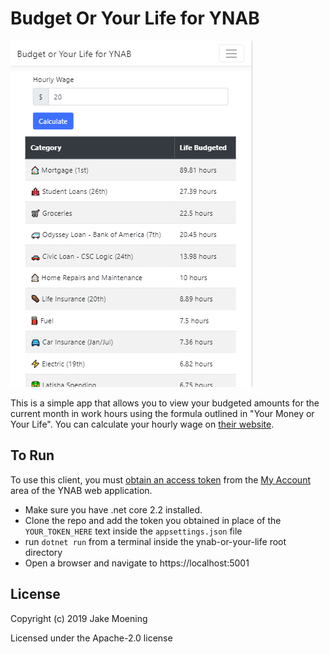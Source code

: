# Budget Or Your Life for YNAB
![YNAB or Your Life Preview](/BudgetOrYourLifePreview.png)


This is a simple app that allows you to view your budgeted amounts for the current
month in work hours using the formula outlined in "Your Money or Your Life". You can
calculate your hourly wage on [their website](https://yourmoneyoryourlife.com/life-energy-calculator/).

## To Run

To use this client, you must [obtain an access token][accesstoken] from the
[My Account][myaccount] area of the YNAB web application.

- Make sure you have .net core 2.2 installed.
- Clone the repo and add the token you obtained in place of the `YOUR_TOKEN_HERE`
text inside the `appsettings.json` file
- run `dotnet run` from a terminal inside the ynab-or-your-life root directory
- Open a browser and navigate to https://localhost:5001

## License

Copyright (c) 2019 Jake Moening

Licensed under the Apache-2.0 license

[accesstoken]: https://api.youneedabudget.com/#authentication-overview
[myaccount]: https://app.youneedabudget.com/settings
